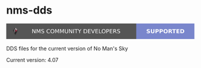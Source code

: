 # nms-dds

[![Supported by the No Man's Sky Community Developers & Designers](https://raw.githubusercontent.com/NMSCD/About/master/badge/purple-ftb.svg)][nmscd] <br />

DDS files for the current version of No Man's Sky
 
Current version: 4.07

<!-- Links used in the page -->

[nmscd]: https://github.com/NMSCD?ref=nmscdCommunitySearch
